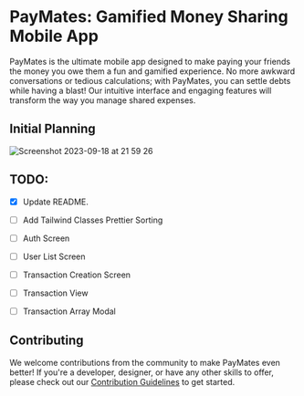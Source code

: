 # PayMates: Gamified Money Sharing Mobile App

PayMates is the ultimate mobile app designed to make paying your friends the money you owe them a fun and gamified experience. No more awkward conversations or tedious calculations; with PayMates, you can settle debts while having a blast! Our intuitive interface and engaging features will transform the way you manage shared expenses.

## Initial Planning
![Screenshot 2023-09-18 at 21 59 26](https://github.com/imprisonedmind/paymates/assets/51891628/4cb5f4b9-16ff-4743-a2cc-6f9e0fd4f4b2)

## TODO:
- [X] Update README.
- [ ] Add Tailwind Classes Prettier Sorting
- [ ] Auth Screen
- [ ] User List Screen
- [ ] Transaction Creation Screen
- [ ] Transaction View
- [ ] Transaction Array Modal


## Contributing

We welcome contributions from the community to make PayMates even better! If you're a developer, designer, or have any other skills to offer, please check out our [Contribution Guidelines](CONTRIBUTING.md) to get started.

